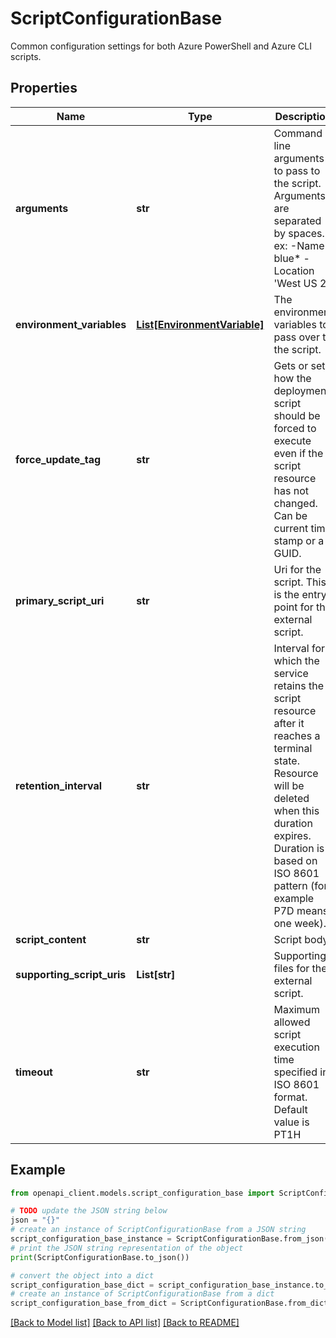 # ScriptConfigurationBase

Common configuration settings for both Azure PowerShell and Azure CLI scripts.

## Properties

Name | Type | Description | Notes
------------ | ------------- | ------------- | -------------
**arguments** | **str** | Command line arguments to pass to the script. Arguments are separated by spaces. ex: -Name blue* -Location &#39;West US 2&#39;  | [optional] 
**environment_variables** | [**List[EnvironmentVariable]**](EnvironmentVariable.md) | The environment variables to pass over to the script. | [optional] 
**force_update_tag** | **str** | Gets or sets how the deployment script should be forced to execute even if the script resource has not changed. Can be current time stamp or a GUID. | [optional] 
**primary_script_uri** | **str** | Uri for the script. This is the entry point for the external script. | [optional] 
**retention_interval** | **str** | Interval for which the service retains the script resource after it reaches a terminal state. Resource will be deleted when this duration expires. Duration is based on ISO 8601 pattern (for example P7D means one week). | 
**script_content** | **str** | Script body. | [optional] 
**supporting_script_uris** | **List[str]** | Supporting files for the external script. | [optional] 
**timeout** | **str** | Maximum allowed script execution time specified in ISO 8601 format. Default value is PT1H | [optional] 

## Example

```python
from openapi_client.models.script_configuration_base import ScriptConfigurationBase

# TODO update the JSON string below
json = "{}"
# create an instance of ScriptConfigurationBase from a JSON string
script_configuration_base_instance = ScriptConfigurationBase.from_json(json)
# print the JSON string representation of the object
print(ScriptConfigurationBase.to_json())

# convert the object into a dict
script_configuration_base_dict = script_configuration_base_instance.to_dict()
# create an instance of ScriptConfigurationBase from a dict
script_configuration_base_from_dict = ScriptConfigurationBase.from_dict(script_configuration_base_dict)
```
[[Back to Model list]](../README.md#documentation-for-models) [[Back to API list]](../README.md#documentation-for-api-endpoints) [[Back to README]](../README.md)


